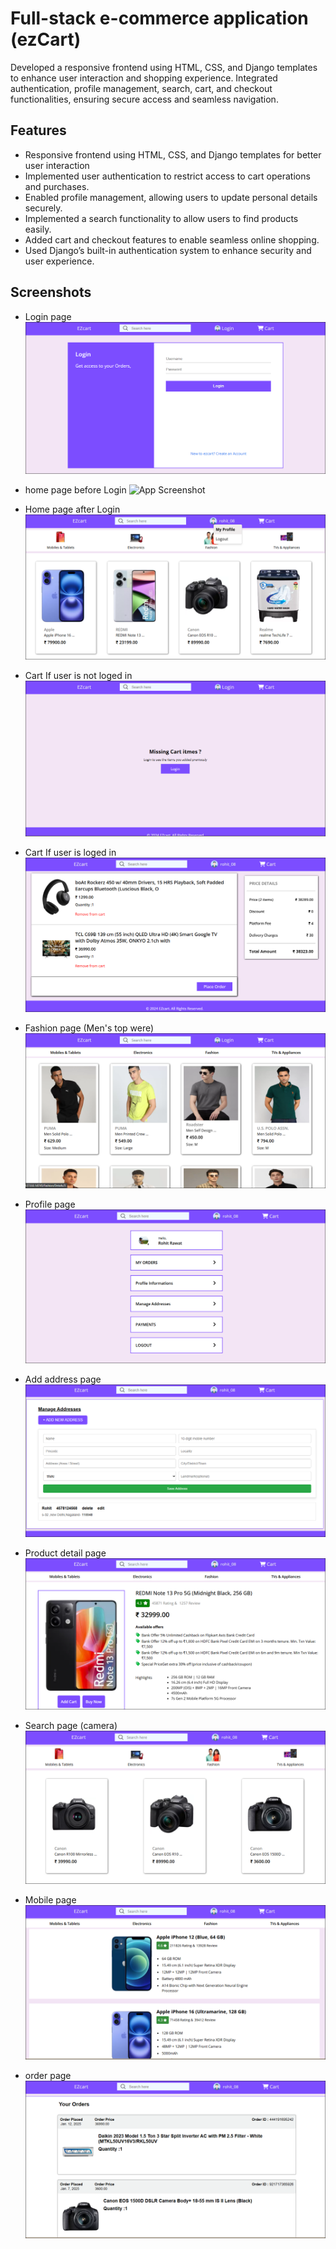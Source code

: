 #  Full-stack e-commerce application (ezCart)
Developed a responsive frontend using HTML, CSS, and Django templates to enhance user interaction and shopping experience. Integrated authentication, profile management, search, cart, and checkout functionalities, ensuring secure access and seamless navigation.

## Features
- Responsive frontend using HTML, CSS, and Django templates for better user interaction
- Implemented user authentication to restrict access to cart operations and purchases.
- Enabled profile management, allowing users to update personal details securely.
- Implemented a search functionality to allow users to find products easily.
- Added cart and checkout features to enable seamless online shopping.
- Used Django’s built-in authentication system to enhance security and user experience.

## Screenshots
- Login page
![LogIN page](https://github.com/RohitRawat-08/ezCart/blob/master/static/ss/ezcart3.PNG)

- home page before Login 
![App Screenshot](https://s3.ap-south-1.amazonaws.com/rohit.rawat/images/ezcart.PNG)

- Home page after Login 
![App Screenshot](https://github.com/RohitRawat-08/ezCart/blob/master/static/ss/ezcart4.PNG)

- Cart If user is not loged in
![App Screenshot](https://github.com/RohitRawat-08/ezCart/blob/master/static/ss/ezcart1.PNG)

- Cart If user is loged in
![App Screenshot](https://github.com/RohitRawat-08/ezCart/blob/master/static/ss/ezcart5.PNG)

- Fashion page (Men's top were)
![App Screenshot](https://github.com/RohitRawat-08/ezCart/blob/master/static/ss/ezcart2.PNG)

- Profile page 
![App Screenshot](https://github.com/RohitRawat-08/ezCart/blob/master/static/ss/ezcart6.PNG)

- Add address page 
![App Screenshot](https://github.com/RohitRawat-08/ezCart/blob/master/static/ss/ezcart7.PNG)

- Product detail page
![App Screenshot](https://github.com/RohitRawat-08/ezCart/blob/master/static/ss/ezcart8.PNG)

- Search page (camera)
![App Screenshot](https://github.com/RohitRawat-08/ezCart/blob/master/static/ss/ezcart9.PNG)

- Mobile page
![App Screenshot](https://github.com/RohitRawat-08/ezCart/blob/master/static/ss/ezcart10.PNG)

- order page
![App Screenshot](https://github.com/RohitRawat-08/ezCart/blob/master/static/ss/ezcart11.PNG)


